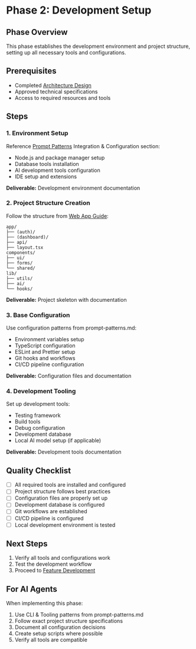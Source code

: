 # Phase 2: Development Setup

## Phase Overview

This phase establishes the development environment and project structure, setting up all necessary tools and configurations.

## Prerequisites

- Completed [Architecture Design](01-architecture-design.md)
- Approved technical specifications
- Access to required resources and tools

## Steps

### 1. Environment Setup

Reference [Prompt Patterns](../../guides/prompt-patterns.md) Integration & Configuration section:

- Node.js and package manager setup
- Database tools installation
- AI development tools configuration
- IDE setup and extensions

**Deliverable:** Development environment documentation

### 2. Project Structure Creation

Follow the structure from [Web App Guide](../../guides/web-app-guide.md):

```text
app/
├── (auth)/
├── (dashboard)/
├── api/
├── layout.tsx
components/
├── ui/
├── forms/
└── shared/
lib/
├── utils/
├── ai/
└── hooks/
```

**Deliverable:** Project skeleton with documentation

### 3. Base Configuration

Use configuration patterns from prompt-patterns.md:

- Environment variables setup
- TypeScript configuration
- ESLint and Prettier setup
- Git hooks and workflows
- CI/CD pipeline configuration

**Deliverable:** Configuration files and documentation

### 4. Development Tooling

Set up development tools:

- Testing framework
- Build tools
- Debug configuration
- Development database
- Local AI model setup (if applicable)

**Deliverable:** Development tools documentation

## Quality Checklist

- [ ] All required tools are installed and configured
- [ ] Project structure follows best practices
- [ ] Configuration files are properly set up
- [ ] Development database is configured
- [ ] Git workflows are established
- [ ] CI/CD pipeline is configured
- [ ] Local development environment is tested

## Next Steps

1. Verify all tools and configurations work
2. Test the development workflow
3. Proceed to [Feature Development](03-feature-development.md)

## For AI Agents

When implementing this phase:

1. Use CLI & Tooling patterns from prompt-patterns.md
2. Follow exact project structure specifications
3. Document all configuration decisions
4. Create setup scripts where possible
5. Verify all tools are compatible

